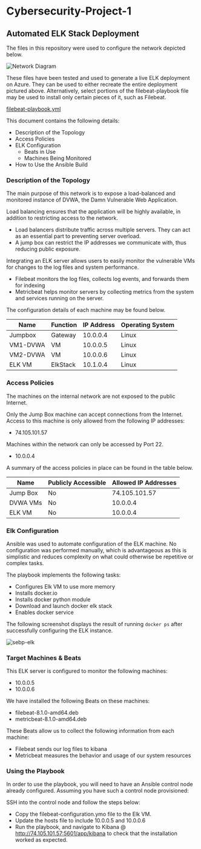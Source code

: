 # Cybersecurity-Project-1
## Automated ELK Stack Deployment

The files in this repository were used to configure the network depicted below.

![Network Diagram](https://github.com/litimx/Cybersecurity-Project-1/blob/main/Images/Network%20Diagram.png)

These files have been tested and used to generate a live ELK deployment on Azure. They can be used to either recreate the entire deployment pictured above. Alternatively, select portions of the filebeat-playbook file may be used to install only certain pieces of it, such as Filebeat.

[filebeat-playbook.yml](https://github.com/litimx/Cybersecurity-Project-1/blob/main/Ansible/filebeat-playbook.yml)

This document contains the following details:
- Description of the Topology
- Access Policies
- ELK Configuration
  - Beats in Use
  - Machines Being Monitored
- How to Use the Ansible Build


### Description of the Topology

The main purpose of this network is to expose a load-balanced and monitored instance of DVWA, the Damn Vulnerable Web Application.

Load balancing ensures that the application will be highly available, in addition to restricting access to the network.
- Load balancers distribute traffic across multiple servers. They can act as an essential part to preventing server overload.
- A jump box can restrict the IP addresses we communicate with, thus reducing public exposure.

Integrating an ELK server allows users to easily monitor the vulnerable VMs for changes to the log files and system performance.
- Filebeat monitors the log files, collects log events, and forwards them for indexing
- Metricbeat helps monitor servers by collecting metrics from the system and services running on the server. 

The configuration details of each machine may be found below.

| Name     | Function | IP Address | Operating System |
|----------|----------|------------|------------------|
| Jumpbox  | Gateway  | 10.0.0.4   |Linux             |
| VM1-DVWA | VM       | 10.0.0.5   |Linux             |
| VM2-DVWA | VM       | 10.0.0.6   |Linux             |
| ELK VM   | ElkStack | 10.1.0.4   |Linux             |

### Access Policies

The machines on the internal network are not exposed to the public Internet.

Only the Jump Box machine can accept connections from the Internet. Access to this machine is only allowed from the following IP addresses:
- 74.105.101.57

Machines within the network can only be accessed by Port 22.
- 10.0.0.4

A summary of the access policies in place can be found in the table below.

| Name     | Publicly Accessible | Allowed IP Addresses |
|----------|---------------------|----------------------|
| Jump Box |     No              | 74.105.101.57        |
| DVWA VMs |     No              | 10.0.0.4             |
| ELK VM   |     No              | 10.0.0.4             |

### Elk Configuration

Ansible was used to automate configuration of the ELK machine. No configuration was performed manually, which is advantageous as this is simplistic and reduces complexity on what could otherwise be repetitive or complex tasks. 

The playbook implements the following tasks:
- Configures Elk VM to use more memory
- Installs docker.io
- Installs docker python module
- Download and launch docker elk stack
- Enables docker service

The following screenshot displays the result of running `docker ps` after successfully configuring the ELK instance.

![sebp-elk](https://github.com/litimx/Cybersecurity-Project-1/blob/main/Images/sebp-elk.png)

### Target Machines & Beats
This ELK server is configured to monitor the following machines:
- 10.0.0.5
- 10.0.0.6

We have installed the following Beats on these machines:
- filebeat-8.1.0-amd64.deb
- metricbeat-8.1.0-amd64.deb

These Beats allow us to collect the following information from each machine:
- Filebeat sends our log files to kibana
- Metricbeat measures the behavior and usage of our system resources

### Using the Playbook
In order to use the playbook, you will need to have an Ansible control node already configured. Assuming you have such a control node provisioned:

SSH into the control node and follow the steps below:
- Copy the filebeat-configuration.ymo file to the Elk VM.
- Update the hosts file to include 10.0.0.5 and 10.0.0.6
- Run the playbook, and navigate to Kibana @ http://74.105.101.57:5601/app/kibana to check that the installation worked as expected.
